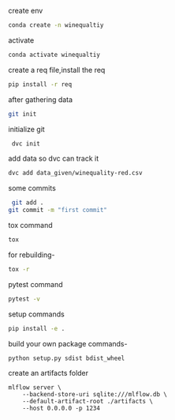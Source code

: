 create env
```bash
conda create -n winequaltiy
```


activate
```bash
conda activate winequaltiy
```

create a req file,install the req
```bash
pip install -r req
```


after gathering data
```bash
git init
```

initialize git
```bash
 dvc init
 ```
add data so dvc can track it 
```bash
dvc add data_given/winequality-red.csv
```

some commits
```bash
 git add . 
git commit -m "first commit"
```

    


tox command 
```bash
tox
```
for rebuilding-
```bash
tox -r
```
pytest command
```bash
pytest -v
```

setup commands
```bash
pip install -e .
```
    
build your own package commands-
```bash
python setup.py sdist bdist_wheel
```

create an artifacts folder

    mlflow server \
        --backend-store-uri sqlite:///mlflow.db \
        --default-artifact-root ./artifacts \
        --host 0.0.0.0 -p 1234